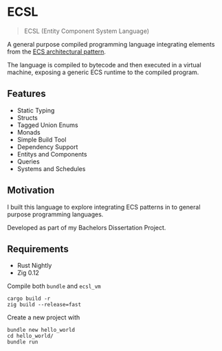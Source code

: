 # ECSL

> ECSL (Entity Component System Language)

A general purpose compiled programming language integrating elements from the
[ECS architectural pattern](https://en.wikipedia.org/wiki/Entity_component_system).

The language is compiled to bytecode and then executed in a virtual machine, exposing a generic ECS
runtime to the compiled program.

## Features

* Static Typing
* Structs
* Tagged Union Enums
* Monads
* Simple Build Tool
* Dependency Support
* Entitys and Components
* Queries
* Systems and Schedules

## Motivation

I built this language to explore integrating ECS patterns in to general purpose programming languages.

Developed as part of my Bachelors Dissertation Project.

## Requirements

* Rust Nightly
* Zig 0.12

Compile both `bundle` and `ecsl_vm`
```
cargo build -r
zig build --release=fast
```

Create a new project with
```
bundle new hello_world
cd hello_world/
bundle run
```

